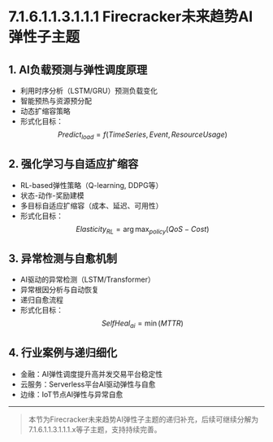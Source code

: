 # 7.1.6.1.1.3.1.1.1 Firecracker未来趋势AI弹性子主题

## 1. AI负载预测与弹性调度原理

- 利用时序分析（LSTM/GRU）预测负载变化
- 智能预热与资源预分配
- 动态扩缩容策略
- 形式化目标：
$$Predict_{load} = f(TimeSeries, Event, ResourceUsage)$$

## 2. 强化学习与自适应扩缩容

- RL-based弹性策略（Q-learning, DDPG等）
- 状态-动作-奖励建模
- 多目标自适应扩缩容（成本、延迟、可用性）
- 形式化目标：
$$Elasticity_{RL} = \arg\max_{policy} (QoS - Cost)$$

## 3. 异常检测与自愈机制

- AI驱动的异常检测（LSTM/Transformer）
- 异常根因分析与自动恢复
- 递归自愈流程
- 形式化目标：
$$SelfHeal_{ai} = \min (MTTR)$$

## 4. 行业案例与递归细化

- 金融：AI弹性调度提升高并发交易平台稳定性
- 云服务：Serverless平台AI驱动弹性与自愈
- 边缘：IoT节点AI弹性与异常自愈

---
> 本节为Firecracker未来趋势AI弹性子主题的递归补充，后续可继续分解为7.1.6.1.1.3.1.1.1.x等子主题，支持持续完善。
